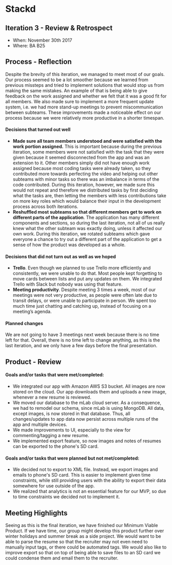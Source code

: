 # Stackd

## Iteration 3 - Review & Retrospect

 * When: November 30th 2017
 * Where: BA B25
 
## Process - Reflection

Despite the brevity of this iteration, we managed to meet most of our goals. Our process seemed to be a lot smoother because we learned from previous missteps and tried to implement solutions that would stop us from making the same mistakes. An example of that is being able to give feedback on the work assigned and whether we felt that it was a good fit for all members. We also made sure to implement a more frequent update system, i.e. we had more stand-up meetings to prevent miscommunication between subteams. These improvements made a noticeable effect on our process because we were relatively more productive in a shorter timespan. 

#### Decisions that turned out well


* **Made sure all team members understood and were satisfied with the work portion assigned.** 
This is important because during the previous iteration, some members were not satisfied with the task that they were given because it seemed disconnected from the app and was an extension to it. Other members simply did not have enough work assigned because most coding tasks were already taken, so they contributed more towards perfecting the video and helping out other subteams with minor tasks so there was an imbalance in terms of the code contributed. During this iteration, however,  we made sure this would not repeat and therefore we distributed tasks by first deciding what the tasks are, then letting the members with less contributions take on more key roles which would balance their input in the development process across both iterations.
* **Reshuffled most subteams so that different members get to work on different parts of the application**.
The application has many different components and sections, so during the last iteration, not all of us really knew what the other subteam was exactly doing, unless it affected our own work. During this iteration, we rotated subteams which gave everyone a chance to try out a different part of the application to get a sense of how the product was developed as a whole.

#### Decisions that did not turn out as well as we hoped

*  **Trello**. Even though we planned to use Trello more efficiently and consistently, we were unable to do that. Most people kept forgetting to move cards between lists and put any updates on them. We integrated Trello with Slack but nobody was using that feature. 
* **Meeting productivity**. Despite meeting 3 times a week, most of our meetings were not very productive, as people were often late due to transit delays, or were unable to participate in person. We spent too much time just chatting and catching up, instead of focusing on a meeting’s agenda. 

#### Planned changes
 
We are not going to have 3 meetings next week because there is no time left for that. Overall, there is no time left to change anything, as this is the last iteration, and we only have a few days before the final presentation.

## Product - Review

#### Goals and/or tasks that were met/completed:

* We integrated our app with Amazon AWS S3 bucket. All images are now stored on the cloud. Our app downloads them and uploads a new image, whenever a new resume is reviewed.
* We moved our database to the mLab cloud server. As a consequence, we had to remodel our schema, since mLab is using MongoDB. All data, except images, is now stored in that database. Thus, all changes/updates to app data now persist across multiple runs of the app and multiple devices. 
* We made improvements to UI, especially to the view for commenting/tagging a new resume. 
* We implemented export feature, so now images  and notes of resumes can be exported to the phone's SD card. 
 
#### Goals and/or tasks that were planned but not met/completed:
    
* We decided not to export to XML file. Instead, we export images and emails to phone's SD card. This is easier to implement given time constraints, while still providing users with the ability to export their data somewhere for use outside of the app. 
* We realized that analytics is not an essential feature for our MVP, so due to time constraints we decided not to implement it. 

## Meeting Highlights

Seeing as this is the final iteration, we have finished our Minimum Viable Product. If we have time, our group might develop this product further over winter holidays and summer break as a side project. We would want to be able to parse the resume so that the recruiter may not even need to manually input tags, or there could be automated tags. We would also like to improve export so that on top of being able to save files to an SD card we could condense them and email them to the recruiter. 

